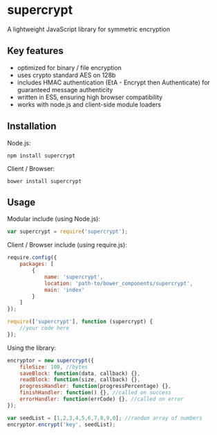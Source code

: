 # supercrypt
A lightweight JavaScript library for symmetric encryption

## Key features
- optimized for binary / file encryption
- uses crypto standard AES on 128b
- includes HMAC authentication (EtA - Encrypt then Authenticate) for guaranteed message authenticity
- written in ES5, ensuring high browser compatibility
- works with node.js and client-side module loaders

## Installation
Node.js:
```
npm install supercrypt
```

Client / Browser:
```
bower install supercrypt
```

## Usage
Modular include (using Node.js):
```javascript
var supercrypt = require('supercrypt');
```

Client / Browser include (using require.js):
```javascript
require.config({
    packages: [
        {
            name: 'supercrypt',
            location: 'path-to/bower_components/supercrypt',
            main: 'index'
        }
    ]
});

require(['supercrypt'], function (supercrypt) {
    //your code here
});
```

Using the library:
```javascript
encryptor = new supercrypt({
    fileSize: 100, //bytes
    saveBlock: function(data, callback) {},
    readBlock: function(size, callback) {},
    progressHandler: function(progressPercentage) {},
    finishHandler: function() {}, //called on success
    errorHandler: function(errCode) {}, //called on error
});

var seedList = [1,2,3,4,5,6,7,8,9,0]; //random array of numbers
encryptor.encrypt('key', seedList);
```